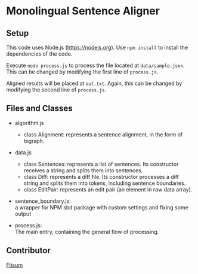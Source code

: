 # Monolingual Sentence Aligner


## Setup

This code uses Node.js (https://nodejs.org).
Use `npm install` to install the dependencies of the code.

Execute `node process.js` to process the file located at `data/sample.json`.
This can be changed by modifying the first line of `process.js`.

Aligned results will be placed at `out.txt`.
Again, this can be changed by modifying the second line of `process.js`.

## Files and Classes

- algorithm.js
  - class Alignment: represents a sentence alignment, in the form of bigraph.

- data.js
  - class Sentences: represents a list of sentences. Its constructor receives a string and splits them into sentences.
  - class Diff: represents a diff file. Its constructor processes a diff string and splits them into tokens, including sentence boundaries.
  - class EditPair: represents an edit pair (an element in raw data array).

- sentence_boundary.js:  
a wrapper for NPM sbd package with custom settings and fixing some output

- process.js:  
The main entry, containing the general flow of processing.

## Contributor

[Fitsum](http://nlp.kaist.ac.kr/~fgaim)
